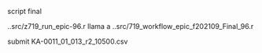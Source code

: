 script final

..src/z719_run_epic-96.r
llama a ..src/719_workflow_epic_f202109_Final_96.r

submit KA-0011_01_013_r2_10500.csv
